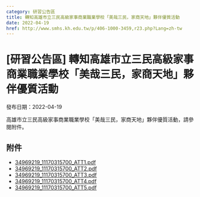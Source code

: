 ```yaml
---
category: 研習公告區
title: 轉知高雄市立三民高級家事商業職業學校「美哉三民，家商天地」夥伴優質活動
date: 2022-04-19
href: http://www.smhs.kh.edu.tw/p/406-1000-3459,r23.php?Lang=zh-tw
---
```


# [研習公告區] 轉知高雄市立三民高級家事商業職業學校「美哉三民，家商天地」夥伴優質活動

發布日期：2022-04-19

高雄市立三民高級家事商業職業學校「美哉三民，家商天地」夥伴優質活動，請參閱附件。

## 附件

- [34969219_11170315700_ATT1.pdf](https://www.smhs.kh.edu.tw/var/file/0/1000/attach/64/pta_3215_3472201_38301.pdf)
- [34969219_11170315700_ATT2.pdf](https://www.smhs.kh.edu.tw/var/file/0/1000/attach/64/pta_3216_1863787_38301.pdf)
- [34969219_11170315700_ATT3.pdf](https://www.smhs.kh.edu.tw/var/file/0/1000/attach/64/pta_3217_2780527_38301.pdf)
- [34969219_11170315700_ATT4.pdf](https://www.smhs.kh.edu.tw/var/file/0/1000/attach/64/pta_3218_158372_38302.pdf)
- [34969219_11170315700_ATT5.pdf](https://www.smhs.kh.edu.tw/var/file/0/1000/attach/64/pta_3219_953409_38302.pdf)
